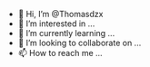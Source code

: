 - 👋 Hi, I’m @Thomasdzx
- 👀 I’m interested in ...
- 🌱 I’m currently learning ...
- 💞️ I’m looking to collaborate on ...
- 📫 How to reach me ...

<!---
Thomasdzx/Thomasdzx is a ✨ special ✨ repository because its `README.md` (this file) appears on your GitHub profile.
You can click the Preview link to take a look at your changes.
--->
